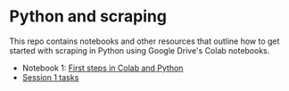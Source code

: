 # Python and scraping

This repo contains notebooks and other resources that outline how to get started with scraping in Python using Google Drive's Colab notebooks.

* Notebook 1: [First steps in Colab and Python](https://github.com/paulbradshaw/pythonscraping/blob/main/pythonFirstStepsColab.ipynb)
* [Session 1 tasks](https://github.com/paulbradshaw/pythonscraping/blob/main/1/task01.md)

